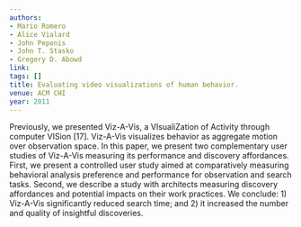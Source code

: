 ```yaml
---
authors:
- Mario Romero
- Alice Vialard
- John Peponis
- John T. Stasko
- Gregory D. Abowd
link:
tags: []
title: Evaluating video visualizations of human behavior.
venue: ACM CHI
year: 2011
---
```

Previously, we presented Viz-A-Vis, a VIsualiZation of Activity through computer VISion [17]. Viz-A-Vis visualizes behavior as aggregate motion over observation space. In this paper, we present two complementary user studies of Viz-A-Vis measuring its performance and discovery affordances. First, we present a controlled user study aimed at comparatively measuring behavioral analysis preference and performance for observation and search tasks. Second, we describe a study with architects measuring discovery affordances and potential impacts on their work practices. We conclude: 1) Viz-A-Vis significantly reduced search time; and 2) it increased the number and quality of insightful discoveries.